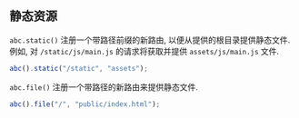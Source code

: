 ## 静态资源

`abc.static()` 注册一个带路径前缀的新路由, 以便从提供的根目录提供静态文件. 例如, 对 `/static/js/main.js` 的请求将获取并提供 `assets/js/main.js` 文件.

```ts
abc().static("/static", "assets");
```

`abc.file()` 注册一个带路径的新路由来提供静态文件.

```ts
abc().file("/", "public/index.html");
```
